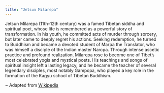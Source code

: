```yaml
---
title: "Jetsun Milarepa"
---
```


Jetsun Milarepa (11th–12th century) was a famed Tibetan siddha and spiritual poet, whose life is remembered as a powerful story of transformation. In his youth, he committed acts of murder through sorcery, but later came to deeply regret his actions. Seeking redemption, he turned to Buddhism and became a devoted student of Marpa the Translator, who was himself a disciple of the Indian master Naropa. Through intense ascetic practice and profound realization, Milarepa rose to become one of Tibet’s most celebrated yogis and mystical poets. His teachings and songs of spiritual insight left a lasting legacy, and he became the teacher of several legendary disciples, most notably Gampopa, who played a key role in the formation of the Kagyu school of Tibetan Buddhism.


~ Adapted from [Wikipedia](https://en.wikipedia.org/wiki/Milarepa)